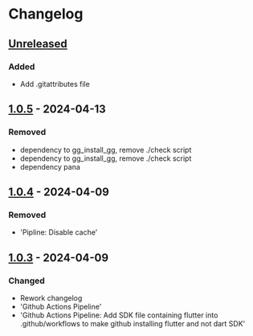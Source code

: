 # Changelog

## [Unreleased]

### Added

- Add .gitattributes file

## [1.0.5] - 2024-04-13

### Removed

- dependency to gg\_install\_gg, remove ./check script
- dependency to gg\_install\_gg, remove ./check script
- dependency pana

## [1.0.4] - 2024-04-09

### Removed

- 'Pipline: Disable cache'

## [1.0.3] - 2024-04-09

### Changed

- Rework changelog
- 'Github Actions Pipeline'
- 'Github Actions Pipeline: Add SDK file containing flutter into .github/workflows to make github installing flutter and not dart SDK'

[Unreleased]: https://github.com/inlavigo/gg_periodic_timer/compare/1.0.5...HEAD
[1.0.5]: https://github.com/inlavigo/gg_periodic_timer/compare/1.0.4...1.0.5
[1.0.4]: https://github.com/inlavigo/gg_periodic_timer/compare/1.0.3...1.0.4
[1.0.3]: https://github.com/inlavigo/gg_periodic_timer/tag/%tag
